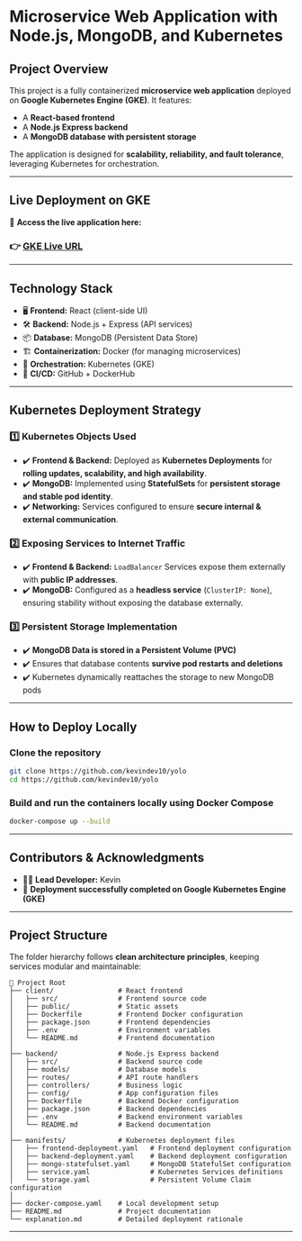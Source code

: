 # **Microservice Web Application with Node.js, MongoDB, and Kubernetes**

## **Project Overview**
This project is a fully containerized **microservice web application** deployed on **Google Kubernetes Engine (GKE)**. It features:  
- A **React-based frontend**  
- A **Node.js Express backend**  
- A **MongoDB database with persistent storage**  

The application is designed for **scalability, reliability, and fault tolerance**, leveraging Kubernetes for orchestration.

---

## **Live Deployment on GKE**
🔗 **Access the live application here:**  
### 👉 [**GKE Live URL**](http://35.184.247.235:3000/)

---

## **Technology Stack**
- 🖥️ **Frontend:** React (client-side UI)  
- 🛠️ **Backend:** Node.js + Express (API services)  
- 📦 **Database:** MongoDB (Persistent Data Store)  
- 🏗️ **Containerization:** Docker (for managing microservices)  
- 🚀 **Orchestration:** Kubernetes (GKE)  
- 🔄 **CI/CD:** GitHub + DockerHub  

---

## **Kubernetes Deployment Strategy**

### 1️⃣ Kubernetes Objects Used
- ✔️ **Frontend & Backend:** Deployed as **Kubernetes Deployments** for **rolling updates, scalability, and high availability**.  
- ✔️ **MongoDB:** Implemented using **StatefulSets** for **persistent storage and stable pod identity**.  
- ✔️ **Networking:** Services configured to ensure **secure internal & external communication**.

### 2️⃣ Exposing Services to Internet Traffic
- ✔️ **Frontend & Backend:** `LoadBalancer` Services expose them externally with **public IP addresses**.  
- ✔️ **MongoDB:** Configured as a **headless service** (`ClusterIP: None`), ensuring stability without exposing the database externally.

### 3️⃣ Persistent Storage Implementation
- ✔️ **MongoDB Data is stored in a Persistent Volume (PVC)**
- ✔️ Ensures that database contents **survive pod restarts and deletions**
- ✔️ Kubernetes dynamically reattaches the storage to new MongoDB pods

---

## **How to Deploy Locally**

### Clone the repository
```bash
git clone https://github.com/kevindev10/yolo
cd https://github.com/kevindev10/yolo
```

### Build and run the containers locally using Docker Compose
```bash
docker-compose up --build
```

---

## **Contributors & Acknowledgments**
- 👨‍💻 **Lead Developer:** Kevin  
- 🎯 **Deployment successfully completed on Google Kubernetes Engine (GKE)**  

---

## **Project Structure**
The folder hierarchy follows **clean architecture principles**, keeping services modular and maintainable:

```plaintext
📂 Project Root  
├── client/                # React frontend  
│   ├── src/               # Frontend source code  
│   ├── public/            # Static assets  
│   ├── Dockerfile         # Frontend Docker configuration  
│   ├── package.json       # Frontend dependencies  
│   ├── .env               # Environment variables  
│   └── README.md          # Frontend documentation  
│  
├── backend/               # Node.js Express backend  
│   ├── src/               # Backend source code  
│   ├── models/            # Database models  
│   ├── routes/            # API route handlers  
│   ├── controllers/       # Business logic  
│   ├── config/            # App configuration files  
│   ├── Dockerfile         # Backend Docker configuration  
│   ├── package.json       # Backend dependencies  
│   ├── .env               # Backend environment variables  
│   └── README.md          # Backend documentation  
│  
├── manifests/             # Kubernetes deployment files  
│   ├── frontend-deployment.yaml   # Frontend deployment configuration  
│   ├── backend-deployment.yaml    # Backend deployment configuration  
│   ├── mongo-statefulset.yaml     # MongoDB StatefulSet configuration  
│   ├── service.yaml               # Kubernetes Services definitions  
│   └── storage.yaml               # Persistent Volume Claim configuration  
│  
├── docker-compose.yaml    # Local development setup  
├── README.md              # Project documentation  
└── explanation.md         # Detailed deployment rationale  
```

---